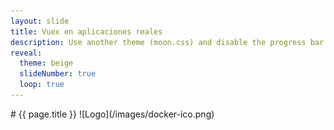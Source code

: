 ```yaml
---
layout: slide
title: Vuex en aplicaciones reales
description: Use another theme (moon.css) and disable the progress bar at the bottom
reveal:
  theme: beige
  slideNumber: true
  loop: true
---
```

<!--
1st slide
-->
<section data-markdown>
  # {{ page.title }}
  ![Logo](/images/docker-ico.png)
</section>
